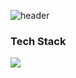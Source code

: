 ![header](https://capsule-render.vercel.app/api?type=transparent&color=auto&height=300&section=header&text=Lazernes&fontSize=90)

<!-- ### Hi there 👋 -->
### Tech Stack
<img src="https://img.shields.io/badge/cpp-00599C?style=for-the-badge&logo=c++&logoColor=black">

<!--
**Lazernes/Lazernes** is a ✨ _special_ ✨ repository because its `README.md` (this file) appears on your GitHub profile.

Here are some ideas to get you started:

- 🔭 I’m currently working on ...
- 🌱 I’m currently learning ...
- 👯 I’m looking to collaborate on ...
- 🤔 I’m looking for help with ...
- 💬 Ask me about ...
- 📫 How to reach me: ...
- 😄 Pronouns: ...
- ⚡ Fun fact: ...
-->
